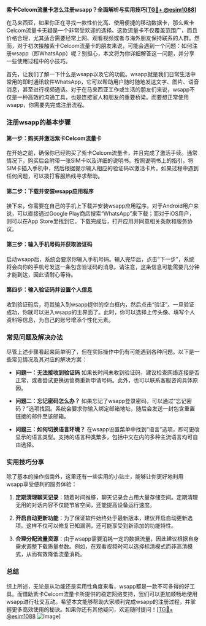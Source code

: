 **紫卡Celcom流量卡怎么注册wsapp？全面解析与实用技巧[[TG💪+ @esim1088](https://t.me/s/esim1088)]**

在马来西亚，如果你正在寻找一款性价比高、使用便捷的移动数据卡，那么紫卡Celcom流量卡无疑是一个非常受欢迎的选择。这款流量卡不仅覆盖范围广，而且价格合理，尤其适合需要经常上网、观看视频或者与海外朋友保持联系的人群。然而，对于初次接触紫卡Celcom流量卡的朋友来说，可能会遇到一个问题：如何注册wsapp（即WhatsApp）呢？别担心，本文将为你详细解答这一问题，并分享一些使用过程中的小技巧。

首先，让我们了解一下什么是wsapp以及它的功能。wsapp就是我们日常生活中常用的即时通讯软件WhatsApp，它可以帮助用户随时随地发送文字、图片、语音消息，甚至进行视频通话。对于在马来西亚工作或生活的朋友们来说，wsapp不仅是一种高效的沟通工具，也是连接家人和朋友的重要桥梁。而要想正常使用wsapp，你需要先完成注册流程。

### 注册wsapp的基本步骤

#### 第一步：购买并激活紫卡Celcom流量卡
在开始之前，确保你已经购买了紫卡Celcom流量卡，并且完成了激活手续。通常情况下，购买后会附带一张SIM卡以及详细的说明书。按照说明书上的指引，将SIM卡插入手机中，然后根据提示输入相应的验证码以激活卡片。如果过程中遇到任何问题，可以拨打客服热线寻求帮助。

#### 第二步：下载并安装wsapp应用程序
接下来，你需要在自己的手机上下载并安装wsapp应用程序。对于Android用户来说，可以直接通过Google Play商店搜索“WhatsApp”来下载；而对于iOS用户，则可以在App Store里找到它。下载完成后，打开应用并同意相关条款和服务协议。

#### 第三步：输入手机号码并获取验证码
启动wsapp后，系统会要求你输入手机号码。输入完毕后，点击“下一步”，系统将会向你的手机号发送一条包含验证码的消息。请注意，这条信息可能需要几分钟才能到达，因此请耐心等待。

#### 第四步：输入验证码并设置个人信息
收到验证码后，将其输入到wsapp提供的空白框内，然后点击“验证”。一旦验证成功，你就可以进入wsapp的主界面了。此时，你可以选择上传头像、填写个人资料等信息，为自己的账号增添个性化元素。

### 常见问题及解决办法

尽管上述步骤看起来简单明了，但在实际操作中仍有可能遇到各种问题。以下是一些常见情况及其对应的解决方案：

- **问题一：无法接收到验证码**
  如果长时间未收到验证码，建议检查网络连接是否正常，或者尝试更换运营商重新申请号码。此外，也可以联系客服咨询具体原因。

- **问题二：忘记密码怎么办？**
  如果忘记了wsapp登录密码，可以通过“忘记密码？”选项找回。系统会要求你输入绑定邮箱地址，随后会发送一封包含重置链接的邮件至该邮箱。

- **问题三：如何切换语言环境？**
  在wsapp设置菜单中找到“语言”选项，即可更改显示的语言类型。支持的语言种类繁多，包括中文在内的多种主流语言均可自由选择。

### 实用技巧分享

除了基本的操作指南外，这里还有一些实用的小贴士，能够让你更好地利用wsapp享受便利的服务体验：

1. **定期清理聊天记录**：随着时间推移，聊天记录会占用大量存储空间。定期清理无用的对话内容不仅能节省空间，还能提高设备运行速度。
   
2. **开启自动更新功能**：为了保证软件始终处于最新版本，建议开启自动更新选项。这样不仅可以修复已知漏洞，还可能享受到新添加的功能特性。
   
3. **合理分配流量资源**：由于wsapp需要消耗一定的数据流量，因此建议根据自身需求调整下载质量参数。例如，在观看视频时可以选择标清模式而非高清模式，从而有效降低流量消耗。

### 总结

综上所述，无论是从功能还是实用性角度来看，wsapp都是一款不可多得的好工具。而借助紫卡Celcom流量卡所提供的稳定网络支持，我们可以更加顺畅地使用wsapp进行社交互动。希望本文能够帮助大家顺利完成wsapp的注册过程，并掌握更多高效使用的秘诀。如果你还有其他疑问，欢迎随时提问！[[TG💪+ @esim1088](https://t.me/s/esim1088) ![Image](https://i.postimg.cc/4NQfJmqS/Snipaste-2025-05-13-00-14-12.png)]